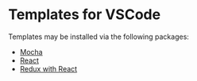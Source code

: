 # Templates for VSCode

Templates may be installed via the following packages:

* [Mocha](https://marketplace.visualstudio.com/items?itemName=andrew-codes.mocha-snippets)
* [React](https://marketplace.visualstudio.com/items?itemName=andrew-codes.react-snippets)
* [Redux with React](https://marketplace.visualstudio.com/items?itemName=andrew-codes.redux-react-snippets)
